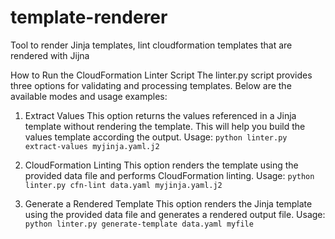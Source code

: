 # template-renderer
Tool to render Jinja templates, lint cloudformation templates that are rendered with Jijna


How to Run the CloudFormation Linter Script
The linter.py script provides three options for validating and processing templates. Below are the available modes and usage examples:

1. Extract Values
This option returns the values referenced in a Jinja template without rendering the template. This will help you build the values template according the output.
Usage: 
```python linter.py extract-values myjinja.yaml.j2```
 

2. CloudFormation Linting
This option renders the template using the provided data file and performs CloudFormation linting.
Usage:
```python linter.py cfn-lint data.yaml myjinja.yaml.j2```
 
3. Generate a Rendered Template
This option renders the Jinja template using the provided data file and generates a rendered output file.
Usage:
```python linter.py generate-template data.yaml myfile```
